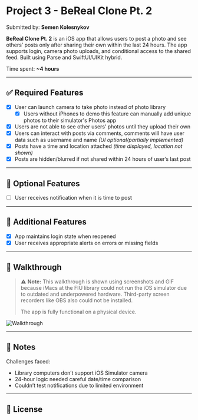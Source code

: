 # Project 3 - BeReal Clone Pt. 2

Submitted by: **Semen Kolesnykov**

**BeReal Clone Pt. 2** is an iOS app that allows users to post a photo and see others’ posts only after sharing their own within the last 24 hours. The app supports login, camera photo uploads, and conditional access to the shared feed. Built using Parse and SwiftUI/UIKit hybrid.

Time spent: **~4 hours**

---

## ✅ Required Features

- [x] User can launch camera to take photo instead of photo library  
  - [x] Users without iPhones to demo this feature can manually add unique photos to their simulator's Photos app
- [x] Users are not able to see other users’ photos until they upload their own
- [x] Users can interact with posts via comments, comments will have user data such as username and name *(UI optional/partially implemented)*
- [x] Posts have a time and location attached *(time displayed, location not shown)*
- [x] Posts are hidden/blurred if not shared within 24 hours of user’s last post

---

## 🌟 Optional Features

- [ ] User receives notification when it is time to post

---

## 🚀 Additional Features

- [x] App maintains login state when reopened
- [x] User receives appropriate alerts on errors or missing fields

---

## 🎥 Walkthrough

> ⚠️ **Note:** This walkthrough is shown using screenshots and GIF because iMacs at the FIU library could not run the iOS simulator due to outdated and underpowered hardware. Third-party screen recorders like OBS also could not be installed.
>  
> The app is fully functional on a physical device.

![Walkthrough](https://github.com/s1monkol/Progect2BerealClone/blob/e30ebf0c634c72232df3e98fc88277c6e70fe680/berealpt1.gif)

---

## 📝 Notes

Challenges faced:
- Library computers don’t support iOS Simulator camera
- 24-hour logic needed careful date/time comparison
- Couldn’t test notifications due to limited environment

---

## 📄 License
